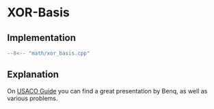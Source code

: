 # XOR-Basis

## Implementation

```cpp title="XOR Basis"
--8<-- "math/xor_basis.cpp"
```

## Explanation

On [USACO Guide](https://usaco.guide/adv/xor-basis?lang=cpp) you can find a great presentation by Benq, as well as various problems.

